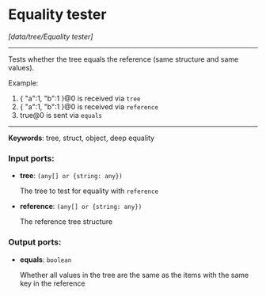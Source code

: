 # Equality tester

_[data/tree/Equality tester]_

---

Tests whether the tree equals the reference (same structure and same values).  
  
Example:  
1. { "a":1, "b":1 }@0 is received via `tree`  
2. { "a":1, "b":1 }@0 is received via `reference`  
3. true@0 is sent via `equals`  

---

__Keywords__: tree, struct, object, deep equality

### Input ports:

* __tree__: ` (any[] or {string: any}) `

    The tree to test for equality with `reference`


* __reference__: ` (any[] or {string: any}) `

    The reference tree structure

### Output ports:

* __equals__: ` boolean `

    Whether all values in the tree are the same as the items with the same key in the reference

